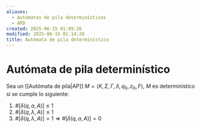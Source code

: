 ```yaml
---
aliases:
  - Autómatas de pila determinísticos
  - APD
created: 2025-06-15 01:09:26
modified: 2025-06-15 01:14:20
title: Autómata de pila determinístico
---
```


# Autómata de pila determinístico

Sea un [[Autómata de pila|AP]] $M = \left< K, \Sigma, \Gamma, \delta, q_0, z_0, F \right>$, $M$ es determinístico si se cumple lo siguiente:

1. $\# \left[ \delta \left( q, a, A \right) \right] \leq 1$
2. $\# \left[ \delta \left( q, \lambda, A \right) \right] \leq 1$
3. $\# \left[ \delta \left( q, \lambda, A \right) \right] = 1 \Rightarrow \# \left[ \delta \left( q, a, A \right) \right] = 0$
